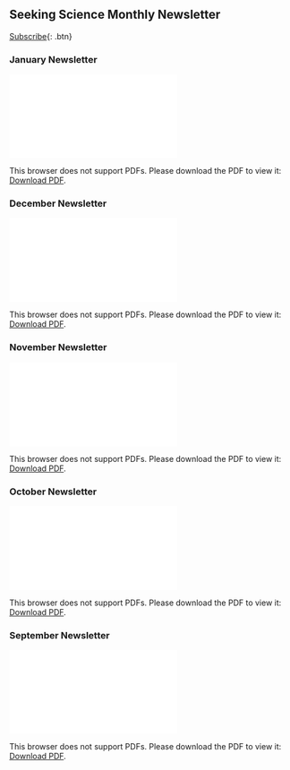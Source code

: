 ## Seeking Science Monthly Newsletter

[Subscribe](https://www.surveypage.com/seekingscience){: .btn}

### January Newsletter
<object data="Jan_Newsletter.pdf" type="application/pdf" width="700px" height="800px">
    <embed src="Jan_Newsletter.pdf">
        <p>This browser does not support PDFs. Please download the PDF to view it: <a href="Jan_Newsletter.pdf">Download PDF</a>.</p>
    </embed>
</object>

### December Newsletter
<object data="Dec_Newsletter.pdf" type="application/pdf" width="700px" height="800px">
    <embed src="Dec_Newsletter.pdf">
        <p>This browser does not support PDFs. Please download the PDF to view it: <a href="Dec_Newsletter.pdf">Download PDF</a>.</p>
    </embed>
</object>

### November Newsletter
<object data="November_Newsletter.pdf" type="application/pdf" width="700px" height="800px">
    <embed src="November_Newsletter.pdf">
        <p>This browser does not support PDFs. Please download the PDF to view it: <a href="November_Newsletter.pdf">Download PDF</a>.</p>
    </embed>
</object>

### October Newsletter
<object data="October_Newsletter.pdf" type="application/pdf" width="700px" height="800px">
    <embed src="October_Newsletter.pdf">
        <p>This browser does not support PDFs. Please download the PDF to view it: <a href="October_Newsletter.pdf">Download PDF</a>.</p>
    </embed>
</object>

### September Newsletter
<object data="September_Newsletter.pdf" type="application/pdf" width="700px" height="800px">
    <embed src="September_Newsletter.pdf">
        <p>This browser does not support PDFs. Please download the PDF to view it: <a href="September_Newsletter.pdf">Download PDF</a>.</p>
    </embed>
</object>
